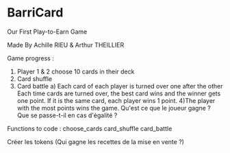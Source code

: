 # BarriCard

Our First Play-to-Earn Game

Made By Achille RIEU & Arthur THEILLIER


Game progress :

1) Player 1 & 2 choose 10 cards in their deck
2) Card shuffle
3) Card battle
  a) Each card of each player is turned over one after the other
      Each time cards are turned over, the best card wins and the winner gets one point. If it is the same card, each player wins 1 point.
4)The player with the most points wins the game.
Qu'est ce que le joueur gagne ? Que se passe-t-il en cas d'égalité ?

Functions to code :
  choose_cards
  card_shuffle
  card_battle
  
Créer les tokens (Qui gagne les recettes de la mise en vente ?)
  
  

